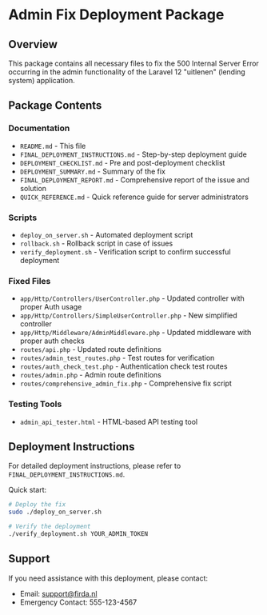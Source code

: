 # Admin Fix Deployment Package

## Overview
This package contains all necessary files to fix the 500 Internal Server Error occurring in the admin functionality of the Laravel 12 "uitlenen" (lending system) application.

## Package Contents

### Documentation
- `README.md` - This file
- `FINAL_DEPLOYMENT_INSTRUCTIONS.md` - Step-by-step deployment guide
- `DEPLOYMENT_CHECKLIST.md` - Pre and post-deployment checklist
- `DEPLOYMENT_SUMMARY.md` - Summary of the fix
- `FINAL_DEPLOYMENT_REPORT.md` - Comprehensive report of the issue and solution
- `QUICK_REFERENCE.md` - Quick reference guide for server administrators

### Scripts
- `deploy_on_server.sh` - Automated deployment script
- `rollback.sh` - Rollback script in case of issues
- `verify_deployment.sh` - Verification script to confirm successful deployment

### Fixed Files
- `app/Http/Controllers/UserController.php` - Updated controller with proper Auth usage
- `app/Http/Controllers/SimpleUserController.php` - New simplified controller
- `app/Http/Middleware/AdminMiddleware.php` - Updated middleware with proper auth checks
- `routes/api.php` - Updated route definitions
- `routes/admin_test_routes.php` - Test routes for verification
- `routes/auth_check_test.php` - Authentication check test routes
- `routes/admin.php` - Admin route definitions
- `routes/comprehensive_admin_fix.php` - Comprehensive fix script

### Testing Tools
- `admin_api_tester.html` - HTML-based API testing tool

## Deployment Instructions
For detailed deployment instructions, please refer to `FINAL_DEPLOYMENT_INSTRUCTIONS.md`.

Quick start:
```bash
# Deploy the fix
sudo ./deploy_on_server.sh

# Verify the deployment
./verify_deployment.sh YOUR_ADMIN_TOKEN
```

## Support
If you need assistance with this deployment, please contact:
- Email: support@firda.nl
- Emergency Contact: 555-123-4567

